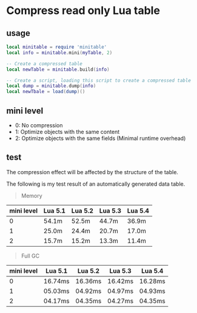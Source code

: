 # Compress read only Lua table

## usage
```lua
local minitable = require 'minitable'
local info = minitable.mini(myTable, 2)

-- Create a compressed table
local newTable = minitable.build(info)

-- Create a script, loading this script to create a compressed table
local dump = minitable.dump(info)
local newTbale = load(dump)()
```

## mini level
* 0: No compression
* 1: Optimize objects with the same content
* 2: Optimize objects with the same fields (Minimal runtime overhead)

## test

The compression effect will be affected by the structure of the table.

The following is my test result of an automatically generated data table.

> Memory

| mini level | Lua 5.1 | Lua 5.2 | Lua 5.3 | Lua 5.4 |
| ---------- | ------- | ------- | ------- | ------- |
| 0          |  54.1m  |  52.5m  |  44.7m  |  36.9m  |
| 1          |  25.0m  |  24.4m  |  20.7m  |  17.0m  |
| 2          |  15.7m  |  15.2m  |  13.3m  |  11.4m  |

> Full GC

| mini level | Lua 5.1 | Lua 5.2 | Lua 5.3 | Lua 5.4 |
| ---------- | ------- | ------- | ------- | ------- |
| 0          | 16.74ms | 16.36ms | 16.42ms | 16.28ms |
| 1          | 05.03ms | 04.92ms | 04.97ms | 04.93ms |
| 2          | 04.17ms | 04.35ms | 04.27ms | 04.35ms |
